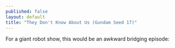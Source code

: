 ```yaml
---
published: false
layout: default
title: "They Don't Know About Us (Gundam Seed 17)"
---
```

For a giant robot show, this would be an awkward bridging episode: 
